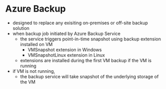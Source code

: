 # Azure Backup

* designed to replace any exisiting on-premises or off-site backup solution
* when backup job initiated by Azure Backup Service
    * the service triggers point-in-time snapshot using backup extension installed on VM
        * VMSnapshot extension in Windows
        * VMSnapshotLinux extension in Linux
    * extensions are installed during the first VM backup if the VM is running
* if VM is not running, 
    * the backup service will take snapshot of the underlying storage of the VM

